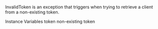 InvalidToken is an exception that triggers when trying to retrieve a client from a non-existing token.

Instance Variables
	token	<String>	non-existing token

